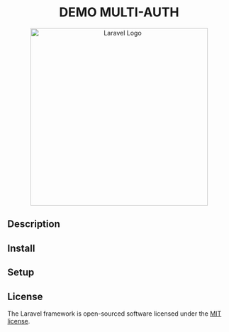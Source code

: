 <h1 align="center">DEMO MULTI-AUTH</h1>
<p align="center"><a href="https://laravel.com" target="_blank"><img src="https://raw.githubusercontent.com/laravel/art/master/logo-lockup/5%20SVG/2%20CMYK/1%20Full%20Color/laravel-logolockup-cmyk-red.svg" width="400" alt="Laravel Logo"></a></p>


## Description

## Install

## Setup

## License

The Laravel framework is open-sourced software licensed under the [MIT license](https://opensource.org/licenses/MIT).
